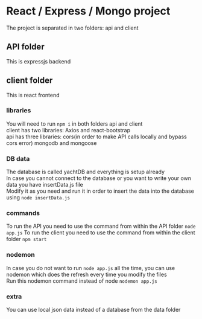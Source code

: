 # React / Express / Mongo project
The project is separated in two folders: api and client<br />

## API folder
This is expressjs backend<br />

## client folder
This is react frontend<br />

### libraries
You will need to run ```npm i``` in both folders api and client<br />
client has two libraries: Axios and react-bootstrap<br />
api has three libraries: cors(in order to make API calls locally and bypass cors error) mongodb and mongoose<br />

### DB data
The database is called yachtDB and everything is setup already<br />
In case you cannot connect to the database or you want to write your own data you have insertData.js file<br />
Modify it as you need and run it in order to insert the data into the database using ```node insertData.js```<br />

### commands
To run the API you need to use the command from within the API folder ```node app.js```
To run the client you need to use the command from within the client folder ```npm start```

### nodemon
In case you do not want to run ```node app.js``` all the time, you can use nodemon which does the refresh every time you modify the files<br />
Run this nodemon command instead of node ```nodemon app.js```

### extra
You can use local json data instead of a database from the data folder